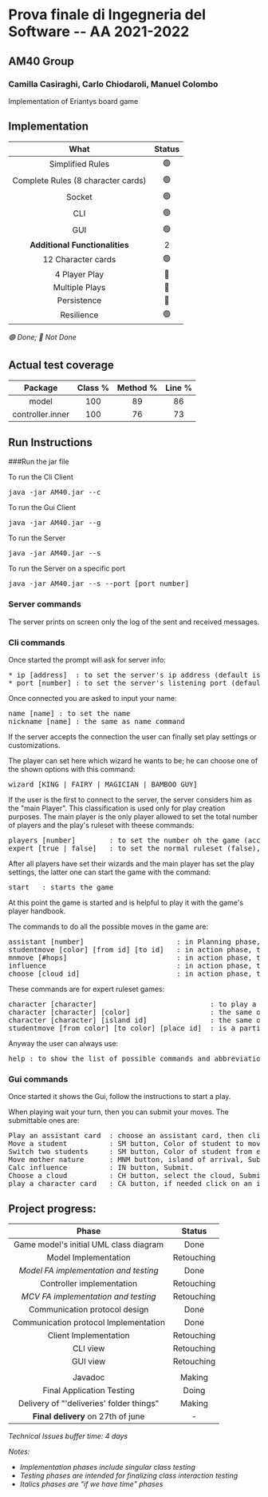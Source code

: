 # Prova finale di Ingegneria del Software -- AA 2021-2022

## AM40 Group
### Camilla Casiraghi, Carlo Chiodaroli, Manuel Colombo

Implementation of Eriantys board game

## Implementation

|              __What__              | __Status__ |
|:----------------------------------:|:----------:|
|          Simplified Rules          |     🟢     |
| Complete Rules (8 character cards) |     🟢     |
|               Socket               |     🟢     |
|                CLI                 |     🟢     |
|                GUI                 |     🟢     |
|   __Additional Functionalities__   |     2      |
|         12 Character cards         |     🟢     |
|           4 Player Play            |     🔴     |
|           Multiple Plays           |     🔴     |
|            Persistence             |     🔴     |
|             Resilience             |     🟢     |

*🟢 Done; 🔴 Not Done*

## Actual test coverage
|   __Package__    | __Class %__ | __Method %__ | __Line %__ |
|:----------------:|:-----------:|:------------:|:----------:|
|      model       |     100     |      89      |     86     |
| controller.inner |     100     |      76      |     73     |

## Run Instructions

###Run the jar file

To run the Cli Client
<pre>java -jar AM40.jar --c</pre>

To run the Gui Client
<pre>java -jar AM40.jar --g</pre>

To run the Server
<pre>java -jar AM40.jar --s</pre>

To run the Server on a specific port
<pre>java -jar AM40.jar --s --port [port number] </pre>

### Server commands

The server prints on screen only the log of the sent and received messages.

### Cli commands

Once started the prompt will ask for server info:
<pre>
* ip [address]  : to set the server's ip address (default is localhost)
* port [number] : to set the server's listening port (default is 16847)
</pre>
Once connected you are asked to input your name:
<pre>
name [name] : to set the name
nickname [name] : the same as name command
</pre>
If the server accepts the connection the user can finally set play settings or customizations.

The player can set here which wizard he wants to be; he can choose one of the shown options with this command:
<pre>
wizard [KING | FAIRY | MAGICIAN | BAMBOO_GUY]
</pre>
If the user is the first to connect to the server, the server considers him as the "main Player".
This classification is used only for play creation purposes. The main player is the only player 
allowed to set the total number of players and the play's ruleset with theese commands:
<pre>
players [number]        : to set the number oh the game (accepted values are 2 and 3)
expert [true | false]   : to set the normal ruleset (false), or the expert ruleset (true)
</pre>
After all players have set their wizards and the main player has set the play settings, 
the latter one can start the game with the command:
<pre>
start   : starts the game
</pre>
At this point the game is started and is helpful to play it with the game's player handbook.

The commands to do all the possible moves in the game are:
<pre>
assistant [number]                      : in Planning phase, to play an assistant card.
studentmove [color] [from id] [to id]   : in action phase, to move a student of a color from a "from" place to a "to" place.
mnmove [#hops]                          : in action phase, to move mother nature of a certain number of hops
influence                               : in action phase, to calc the influence
choose [cloud id]                       : in action phase, to choose a cloud
</pre>
These commands are for expert ruleset games:
<pre>
character [character]                           : to play a character card. To identify her you need to use the name of the character (i.e. FRIAR)
character [character] [color]                   : the same of ca, but for those cards who need it.
character [character] [island id]               : the same of ca, but for those cards who need it.
studentmove [from color] [to color] [place id]  : is a particular student move that shifts two students one from the "Entrance" (from color) the other from the place (to color).
</pre>
Anyway the user can always use:
<pre>
help : to show the list of possible commands and abbreviations.
</pre>
### Gui commands
Once started it shows the Gui, follow the instructions to start a play.

When playing wait your turn, then you can submit your moves.
The submittable ones are:
<pre>
Play an assistant card  : choose an assistant card, then click on submit.
Move a student          : SM button, Color of student to move, From place, To place, Submit.
Switch two students     : SM button, Color of student from entrance, Color of student from other place, other place, Submit.
Move mother nature      : MNM button, island of arrival, Submit.
Calc influence          : IN button, Submit.
Choose a cloud          : CH button, select the cloud, Submit.
play a character card   : CA button, if needed click on an island or a student, Submit.
</pre>

## Project progress:

|                __Phase__                 | __Status__ |
|:----------------------------------------:|:----------:|
|  Game model's initial UML class diagram  |    Done    |
|           Model Implementation           | Retouching |
|  *Model FA implementation and testing*   |    Done    |
|        Controller implementation         | Retouching |
|   *MCV FA implementation and testing*    | Retouching |
|      Communication protocol design       |    Done    |
|  Communication protocol Implementation   |    Done    |
|          Client Implementation           | Retouching |
|                 CLI view                 | Retouching |
|                 GUI view                 | Retouching |
|||
|                 Javadoc                  |   Making   |
|        Final Application Testing         |   Doing    |
| Delivery of "'deliveries' folder things" |   Making   |
|    __Final delivery__ on 27th of june    |     -      |

*Technical Issues buffer time: 4 days*

*Notes:*
* *Implementation phases include singular class testing*
* *Testing phases are intended for finalizing class interaction testing*
* *Italics phases are "if we have time" phases*


